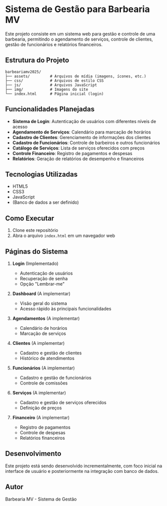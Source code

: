 # Sistema de Gestão para Barbearia MV

Este projeto consiste em um sistema web para gestão e controle de uma barbearia, permitindo o agendamento de serviços, controle de clientes, gestão de funcionários e relatórios financeiros.

## Estrutura do Projeto

```
barbeariamv2025/
├── assets/         # Arquivos de mídia (imagens, ícones, etc.)
├── css/            # Arquivos de estilo CSS
├── js/             # Arquivos JavaScript
├── img/            # Imagens do site
└── index.html      # Página inicial (login)
```

## Funcionalidades Planejadas

- **Sistema de Login**: Autenticação de usuários com diferentes níveis de acesso
- **Agendamento de Serviços**: Calendário para marcação de horários
- **Cadastro de Clientes**: Gerenciamento de informações dos clientes
- **Cadastro de Funcionários**: Controle de barbeiros e outros funcionários
- **Catálogo de Serviços**: Lista de serviços oferecidos com preços
- **Controle Financeiro**: Registro de pagamentos e despesas
- **Relatórios**: Geração de relatórios de desempenho e financeiros

## Tecnologias Utilizadas

- HTML5
- CSS3
- JavaScript
- (Banco de dados a ser definido)

## Como Executar

1. Clone este repositório
2. Abra o arquivo `index.html` em um navegador web

## Páginas do Sistema

1. **Login** (Implementado)
   - Autenticação de usuários
   - Recuperação de senha
   - Opção "Lembrar-me"

2. **Dashboard** (A implementar)
   - Visão geral do sistema
   - Acesso rápido às principais funcionalidades

3. **Agendamentos** (A implementar)
   - Calendário de horários
   - Marcação de serviços

4. **Clientes** (A implementar)
   - Cadastro e gestão de clientes
   - Histórico de atendimentos

5. **Funcionários** (A implementar)
   - Cadastro e gestão de funcionários
   - Controle de comissões

6. **Serviços** (A implementar)
   - Cadastro e gestão de serviços oferecidos
   - Definição de preços

7. **Financeiro** (A implementar)
   - Registro de pagamentos
   - Controle de despesas
   - Relatórios financeiros

## Desenvolvimento

Este projeto está sendo desenvolvido incrementalmente, com foco inicial na interface de usuário e posteriormente na integração com banco de dados.

## Autor

Barbearia MV - Sistema de Gestão